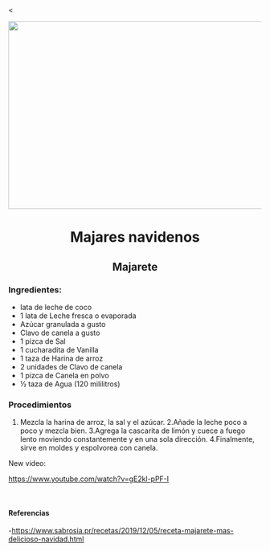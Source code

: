 <

<div align="center">

<img src="https://www.goya.com/media/4505/corn-pudding.jpg?quality=80" width="520" height="374" /> 

# Majares navidenos


## Majarete
</div>

### Ingredientes:
- lata de leche de coco
- 1 lata de Leche fresca o evaporada
- Azúcar granulada a gusto
- Clavo de canela a gusto
- 1 pizca de Sal
- 1 cucharadita de Vanilla
- 1 taza de Harina de arroz
- 2 unidades de Clavo de canela
- 1 pizca de Canela en polvo
- ½ taza de Agua (120 mililitros)



### Procedimientos

1. Mezcla la harina de arroz, la sal y el azúcar.
2.Añade la leche poco a poco y mezcla bien.
3.Agrega la cascarita de limón y cuece a fuego lento moviendo constantemente y en una sola dirección.
4.Finalmente, sirve en moldes y espolvorea con canela.


New video:

https://www.youtube.com/watch?v=gE2kl-pPF-I

<br>

#### Referencias
-https://www.sabrosia.pr/recetas/2019/12/05/receta-majarete-mas-delicioso-navidad.html

